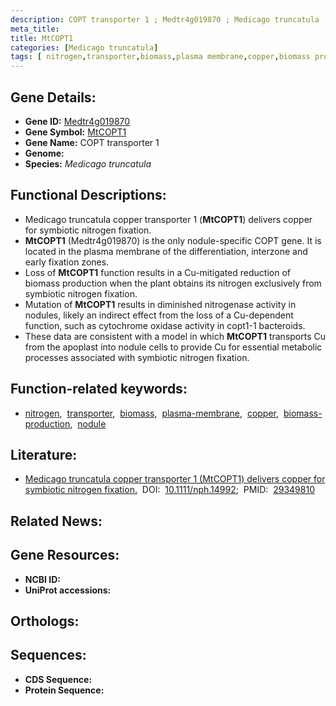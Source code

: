 ```yaml
---
description: COPT transporter 1 ; Medtr4g019870 ; Medicago truncatula
meta_title:
title: MtCOPT1
categories: [Medicago truncatula]
tags: [ nitrogen,transporter,biomass,plasma membrane,copper,biomass production,nodule ]
---
```


## Gene Details:
- **Gene ID:** [Medtr4g019870]()
- **Gene Symbol:** <u>MtCOPT1</u>
- **Gene Name:** COPT transporter 1
- **Genome:** []()
- **Species:** *Medicago truncatula*

## Functional Descriptions:
   - Medicago truncatula copper transporter 1 (**MtCOPT1**) delivers copper for symbiotic nitrogen fixation.
   - **MtCOPT1** (Medtr4g019870) is the only nodule-specific COPT gene. It is located in the plasma membrane of the differentiation, interzone and early fixation zones.
   - Loss of **MtCOPT1** function results in a Cu-mitigated reduction of biomass production when the plant obtains its nitrogen exclusively from symbiotic nitrogen fixation.
   - Mutation of **MtCOPT1** results in diminished nitrogenase activity in nodules, likely an indirect effect from the loss of a Cu-dependent function, such as cytochrome oxidase activity in copt1-1 bacteroids.
   - These data are consistent with a model in which **MtCOPT1** transports Cu from the apoplast into nodule cells to provide Cu for essential metabolic processes associated with symbiotic nitrogen fixation.

## Function-related keywords:
   - [nitrogen](/tags/nitrogen/),&nbsp;&nbsp;[transporter](/tags/transporter/),&nbsp;&nbsp;[biomass](/tags/biomass/),&nbsp;&nbsp;[plasma-membrane](/tags/plasma-membrane/),&nbsp;&nbsp;[copper](/tags/copper/),&nbsp;&nbsp;[biomass-production](/tags/biomass-production/),&nbsp;&nbsp;[nodule](/tags/nodule/)

## Literature:
   - [Medicago truncatula copper transporter 1 (MtCOPT1) delivers copper for symbiotic nitrogen fixation.](https://doi.org/10.1111/nph.14992)&nbsp;&nbsp;DOI:&nbsp;&nbsp;[10.1111/nph.14992](https://doi.org/10.1111/nph.14992);&nbsp;&nbsp;PMID:&nbsp;&nbsp;[29349810](https://pubmed.ncbi.nlm.nih.gov/29349810/)

## Related News:

## Gene Resources:
- **NCBI ID:**  [](https://www.ncbi.nlm.nih.gov/gene/?term=)
- **UniProt accessions:**  [](https://www.uniprot.org/uniprotkb//entry)

## Orthologs:

## Sequences:
- **CDS Sequence:**
- **Protein Sequence:**
